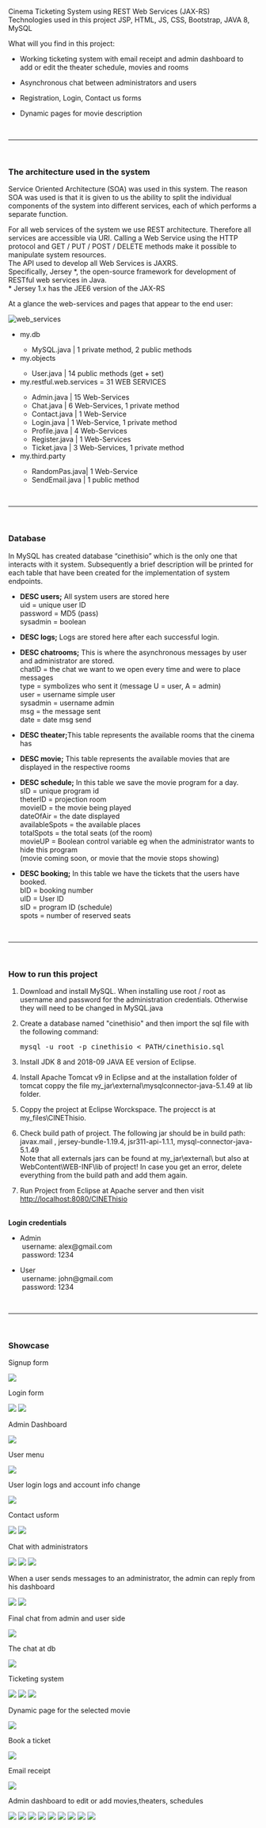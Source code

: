 <div>
  <p>Cinema Ticketing System using REST Web Services (JAX-RS)<br>Technologies used in this project JSP, HTML, JS, CSS, Bootstrap, JAVA 8, MySQL</p>
  <p>What will you find in this project:</p>
  <ul>
    <li><p>Working ticketing system with email receipt and admin dashboard to add or edit the theater schedule, movies and rooms</p></li>
    <li><p>Asynchronous chat between administrators and users</p></li>
    <li><p>Registration, Login, Contact us forms</p></li>
    <li><p>Dynamic pages for movie description</p></li>
  </ul>
</div>
<br><hr><br>

<div>
  <h3>The architecture used in the system</h3>
  <p>Service Oriented Architecture (SOA) was used in this system. The reason SOA was used is that it is given to us the ability to split the individual components of the system into different services, each of which performs a separate function.</p>
  <p>For all web services of the system we use REST architecture. Therefore all services are accessible via URI. Calling a Web Service using the HTTP protocol and GET / PUT / POST / DELETE methods make it possible to manipulate system resources.<br>The API used to develop all Web Services is JAXRS.<br>Specifically, Jersey *, the open-source framework for development of RESTful web services in Java.<br>
* Jersey 1.x has the JEE6 version of the JAX-RS</p>
  <p>At a glance the web-services and pages that appear to the end user:</p>
  <img src="https://github.com/sonole/sonole/blob/main/assets/cinethisio0.jpg?raw=true" alt="web_services">
  <ul>
    <li>my.db</li>
      <ul><li>MySQL.java | 1 private method, 2 public methods</li></ul>
    <li>my.objects</li>
      <ul><li>User.java | 14 public methods (get + set)</li></ul>
    <li>my.restful.web.services = 31 WEB SERVICES</li>
      <ul><li>Admin.java | 15 Web-Services</li>
      <li>Chat.java | 6 Web-Services, 1 private method</li>
      <li>Contact.java | 1 Web-Service</li>
      <li>Login.java | 1 Web-Service, 1 private method</li>
      <li>Profile.java | 4 Web-Services</li>
      <li>Register.java | 1 Web-Services</li>
      <li>Ticket.java | 3 Web-Services, 1 private method</li></ul>
    <li>my.third.party</li>
      <ul><li>RandomPas.java| 1 Web-Service</li>
      <li>SendEmail.java | 1 public method </li></ul>
  </ul>
</div>
<br><hr><br>

<div>
  <h3>Database</h3>
  <p>In MySQL has created database “cinethisio” which is the only one that interacts with it system. Subsequently a brief description will be printed for each table that have been created for the implementation of system endpoints.</p>
  <ul>
    <li><p><strong>DESC users;</strong> All system users are stored here<br>uid = unique user ID<br>password = MD5 (pass)<br>sysadmin = boolean</p></li>
    <li><p><strong>DESC logs;</strong> Logs are stored here after each successful login.</p></li>
    <li><p><strong>DESC chatrooms;</strong> This is where the asynchronous messages by user and administrator are stored.<br>chatID = the chat we want to we open every time and were to place messages<br>type = symbolizes who sent it (message U = user, A = admin)<br>user = username simple user<br>sysadmin = username admin<br>msg = the message sent<br>date = date msg send</p></li>
     <li><p><strong>DESC theater;</strong>This table represents the available rooms that the cinema has</p></li>
     <li><p><strong>DESC movie;</strong> This table represents the available movies that are displayed in the respective rooms</p></li>
     <li><p><strong>DESC schedule;</strong> In this table we save the movie program for a day.<br>sID = unique program id<br>theterID = projection room<br>movieID = the movie being played<br>dateOfAir = the date displayed<br>availableSpots = the available places<br>totalSpots = the total seats (of the room)<br>movieUP = Boolean control variable eg when the administrator wants to hide this program<br>(movie coming soon, or movie that the movie stops showing)</p></li>
     <li><p><strong>DESC booking;</strong>  In this table we have the tickets that the users have booked.<br>bID = booking number<br>uID = User ID<br>sID = program ID (schedule)<br>spots = number of reserved seats</p></li>
  </ol>
</div>
<br><hr><br>

<div>
<h3>How to run this project</h3>
<ol>
  <li><p>Download and install MySQL. When installing use root / root as username and password for the administration credentials. Otherwise they will need to be changed in MySQL.java</p></li>
  <li><p>Create a database named "cinethisio" and then import the sql file with the following command:
    <pre>mysql -u root -p cinethisio < PATH/cinethisio.sql</pre></p></li>
  <li><p>Install JDK 8 and 2018-09 JAVA EE version of Eclipse.</p></li>
  <li><p>Install Apache Tomcat v9 in Eclipse and at the installation folder of tomcat coppy the file my_jar\external\mysqlconnector-java-5.1.49 at lib folder.</p></li>
  <li><p>Coppy the project at Eclipse Worckspace. The projecct is at my_files\CINEThisio.</p></li>
  <li><p>Check build path of project. The following jar should be in build path:<br>javax.mail , jersey-bundle-1.19.4, jsr311-api-1.1.1, mysql-connector-java-5.1.49<br>Note that all externals jars can be found at my_jar\external\ but also at WebContent\WEB-INF\lib of project! In case you get an error, delete everything from the build path and add them again.</p></li>
  <li><p>Run Project from Eclipse at Apache server and then visit <a href="http://localhost:8080/CINEThisio" target="_blank">http://localhost:8080/CINEThisio</a></p></li>
</ol>
  <br>
  <strong>Login credentials</strong>
  <ul>
    <li><p>Admin<br>&nbsp;username: alex@gmail.com<br>&nbsp;password: 1234</p></li>
    <li><p>User<br>&nbsp;username: john@gmail.com<br>&nbsp;password: 1234</p></li>
  </ul>
</div>
<br><hr><br>

<div>
<h3>Showcase</h3>
  <p>Signup form</p>
  <img src="https://github.com/sonole/sonole/blob/main/assets/cinethisio9.jpg?raw=true">
  <p>Login form</p>
  <img src="https://github.com/sonole/sonole/blob/main/assets/cinethisio10.jpg?raw=true">
  <img src="https://github.com/sonole/sonole/blob/main/assets/cinethisio11.jpg?raw=true">
  <p>Admin Dashboard</p>
  <img src="https://github.com/sonole/sonole/blob/main/assets/cinethisio12.jpg?raw=true">
  <p>User menu</p>
  <img src="https://github.com/sonole/sonole/blob/main/assets/cinethisio13.jpg?raw=true">
  <p>User login logs and account info change</p>
  <img src="https://github.com/sonole/sonole/blob/main/assets/cinethisio14.jpg?raw=true">
  <p>Contact usform</p>
  <img src="https://github.com/sonole/sonole/blob/main/assets/cinethisio15.jpg?raw=true">
  <img src="https://github.com/sonole/sonole/blob/main/assets/cinethisio16.jpg?raw=true">
  <p>Chat with administrators</p>
  <img src="https://github.com/sonole/sonole/blob/main/assets/cinethisio17.jpg?raw=true">
  <img src="https://github.com/sonole/sonole/blob/main/assets/cinethisio18.jpg?raw=true">
  <img src="https://github.com/sonole/sonole/blob/main/assets/cinethisio19.jpg?raw=true">
  <p>When a user sends messages to an administrator, the admin can reply from his dashboard</p>
  <img src="https://github.com/sonole/sonole/blob/main/assets/cinethisio20.jpg?raw=true">
  <img src="https://github.com/sonole/sonole/blob/main/assets/cinethisio21.jpg?raw=true">
  <p>Final chat from admin and user side</p>
  <img src="https://github.com/sonole/sonole/blob/main/assets/cinethisio22.jpg?raw=true">
  <p>The chat at db</p>
  <img src="https://github.com/sonole/sonole/blob/main/assets/cinethisio23.jpg?raw=true">
  <p>Ticketing system</p>
  <img src="https://github.com/sonole/sonole/blob/main/assets/cinethisio24.jpg?raw=true">
  <img src="https://github.com/sonole/sonole/blob/main/assets/cinethisio25.jpg?raw=true">
  <img src="https://github.com/sonole/sonole/blob/main/assets/cinethisio26.jpg?raw=true">
  <p>Dynamic page for the selected movie</p>
  <img src="https://github.com/sonole/sonole/blob/main/assets/cinethisio27.jpg?raw=true">
  <p>Book a ticket</p>
  <img src="https://github.com/sonole/sonole/blob/main/assets/cinethisio28.jpg?raw=true">
  <p>Email receipt</p>
  <img src="https://github.com/sonole/sonole/blob/main/assets/cinethisio29.jpg?raw=true">
  <p>Admin dashboard to edit or add movies,theaters, schedules</p>
  <img src="https://github.com/sonole/sonole/blob/main/assets/cinethisio30.jpg?raw=true">
  <img src="https://github.com/sonole/sonole/blob/main/assets/cinethisio31.jpg?raw=true">
  <img src="https://github.com/sonole/sonole/blob/main/assets/cinethisio32.jpg?raw=true">
  <img src="https://github.com/sonole/sonole/blob/main/assets/cinethisio33.jpg?raw=true">
  <img src="https://github.com/sonole/sonole/blob/main/assets/cinethisio34.jpg?raw=true">
  <img src="https://github.com/sonole/sonole/blob/main/assets/cinethisio35.jpg?raw=true">
  <img src="https://github.com/sonole/sonole/blob/main/assets/cinethisio36.jpg?raw=true">
  <img src="https://github.com/sonole/sonole/blob/main/assets/cinethisio37.jpg?raw=true">
  <img src="https://github.com/sonole/sonole/blob/main/assets/cinethisio38.jpg?raw=true">
</div>

